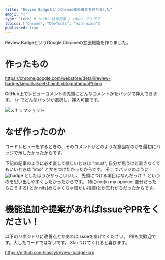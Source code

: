 ```yaml
---
title: "Review BadgeというChrome拡張機能を作りました"
emoji: "🌟"
type: "tech" # tech: 技術記事 / idea: アイデア
topics: ["Chrome", "DevTools", "extension"]
published: true
---
```


Review BadgeというGoogle Chromeの拡張機能を作りました。

# 作ったもの

https://chrome.google.com/webstore/detail/review-badge/kiepclhakcefkflamflnjbfogmfamoal?hl=ja

GitHub上でレビューコメントの先頭にどんなコメントかをバッジで挿入できます。
`!r` でどんなバッジか選択し、挿入可能です。

![スナップショット](https://storage.googleapis.com/zenn-user-upload/6a812155dce9-20220222.png)

# なぜ作ったのか

コードレビューをするときの、そのコメントがどのような意図なのかを最初にバッジで示したかったからです。

下記の記事のように必ず直して欲しいときは "must", 自分が思うけど直さなくてもいいときは "imo" とかをつけたかったからです。
そこでバッジのように ![badge](https://img.shields.io/badge/review-must-red.svg) としたほうがかっこいいし、
先頭につける項目はなんだっけ？ というのを思い出しやすくしたかったからです。
特にimo(in my opinion: 自分だったらこうする) とか nits(めちゃくちゃ細かい指摘)とか忘れがちだったからです。

# 機能追加や提案があればIssueやPRをください！

以下のリポジトリに改善点とかあればissueをあげてください。
PRも大歓迎です。大したコードではないです。
Starつけてくれると喜びます。

https://github.com/sassy/review-badge-crx

